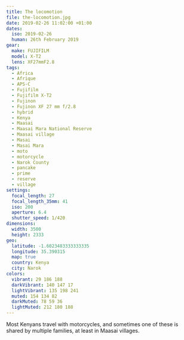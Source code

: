 ```yaml
---
title: The locomotion
file: the-locomotion.jpg
date: 2019-02-26 11:02:00 +01:00
dates:
  iso: 2019-02-26
  human: 26th February 2019
gear:
  make: FUJIFILM
  model: X-T2
  lens: XF27mmF2.8
tags:
  - Africa
  - Afrique
  - APS-C
  - Fujifilm
  - Fujifilm X-T2
  - Fujinon
  - Fujinon XF 27 mm f/2.8
  - hybrid
  - Kenya
  - Maasai
  - Maasai Mara National Reserve
  - Maasai village
  - Masai
  - Masai Mara
  - moto
  - motorcycle
  - Narok County
  - pancake
  - prime
  - reserve
  - village
settings:
  focal_length: 27
  focal_length_35mm: 41
  iso: 200
  aperture: 6.4
  shutter_speed: 1/420
dimensions:
  width: 3500
  height: 2333
geo:
  latitude: -1.6023483333333335
  longitude: 35.390315
  map: true
  country: Kenya
  city: Narok
colors:
  vibrant: 29 186 188
  darkVibrant: 140 147 17
  lightVibrant: 135 198 241
  muted: 154 134 82
  darkMuted: 78 59 36
  lightMuted: 212 180 188
---
```


Most Kenyans travel with motorcycles, and sometimes one of these is shared by multiple families, at least in Maasai villages.
